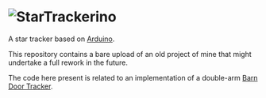# ![StarTrackerino](https://user-images.githubusercontent.com/26225010/63656675-68938c00-c797-11e9-8354-9e0046274a2b.png)
A star tracker based on [Arduino](https://www.arduino.cc/).

This repository contains a bare upload of an old project of mine that might undertake a full rework in the future.

The code here present is related to an implementation of a double-arm [Barn Door Tracker](https://en.wikipedia.org/wiki/Barn_door_tracker).
